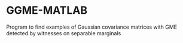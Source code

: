 # GGME-MATLAB
 Program to find examples of Gaussian covariance matrices with GME detected by witnesses on separable marginals
